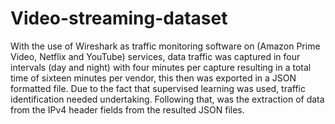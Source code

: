 # Video-streaming-dataset

With the use of Wireshark as traffic monitoring software on (Amazon Prime Video, Netflix and YouTube) services, data traffic was captured in four intervals (day and night) with four minutes per capture resulting in a total time of sixteen minutes per vendor, this then was exported in a JSON formatted file. Due to the fact that supervised learning was used, traffic identification needed undertaking. Following that, was the extraction of data from the IPv4 header fields from the resulted JSON files.
